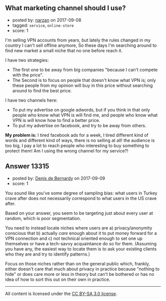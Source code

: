 ## What marketing channel should I use?

- posted by: [narzan](https://stackexchange.com/users/4938632/narzan) on 2017-09-08
- tagged: `service`, `online-store`
- score: 1

I'm selling VPN accounts from years, but lately the rules changed in my country I can't sell offline anymore, So these days I'm searching around to find new market a small niche that no one before reach it.

I have two strategies:

 - The first one to be away from big companies "because I can't compete
   with the price".
 - The Second is to focus on people that doesn't know what VPN is; only these people from my opinion will buy in this price without searching around to find the best price.

I have two channels here:

 - To put my advertise on google adwords, but if you think in that only
   people who know what VPN is will find me, and people who know what VPN is will know how to find a better price.
 - To put my advertise on facebook, and try to be away from others.

**My problem is:** I tired facebook ads for a week, I tired different kind of words and different kind of ways, there is no selling at all! the audience is too big, I pay a lot to reach people who interesting to buy something to protect them!
Am I using the wrong channel for my service?!


## Answer 13315

- posted by: [Denis de Bernardy](https://stackexchange.com/users/182468/denis-de-bernardy) on 2017-09-09
- score: 1

You sound like you've some degree of sampling bias: what users in Turkey crave after does not necessarily correspond to what users in the US crave after.

Based on your answer, you seem to be targeting just about every user at random, which is poor segmentation.

You need to instead locate niches where users are a) privacy/anonymity conscious that b) actually _care_ enough about it to put money forward for a VPN connection and c) not technical oriented enough to set one up themselves or have a tech-savvy acquaintance do so for them. (Assuming you have any, the easiest way to locate them is to ask your existing clients who they are and try to identify patterns.)

Focus on those niches rather than on the general public which, frankly, either doesn't care that much about privacy in practice because "nothing to hide" or does care more or less in theory but can't be bothered or has no idea of how to sort this out on their own in practice.



---

All content is licensed under the [CC BY-SA 3.0 license](https://creativecommons.org/licenses/by-sa/3.0/).
